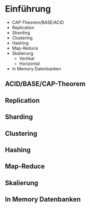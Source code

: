 # Einführung

* CAP-Theorem/BASE/ACID
* Replication
* Sharding
* Clustering
* Hashing
* Map-Reduce
* Skalierung
	* Vertikal
	* Horizontal
* In Memory Datenbanken

## ACID/BASE/CAP-Theorem
## Replication
## Sharding
## Clustering
## Hashing
## Map-Reduce
## Skalierung
## In Memory Datenbanken